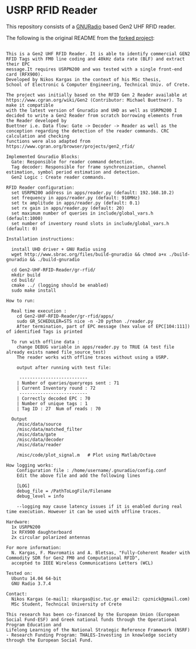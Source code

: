 # USRP RFID Reader

This repository consists of a [GNURadio](http://gnuradio.org/redmine/projects/gnuradio/wiki) based Gen2 UHF RFID reader.

The following is the original README from the [forked project](https://github.com/nikosl21/Gen2-UHF-RFID-Reader):

<pre><code>
This is a Gen2 UHF RFID Reader. It is able to identify commercial GEN2 RFID Tags with FM0 line coding and 40kHz data rate (BLF) and extract their EPC
message.It requires USRPN200 and was tested with a single front-end card (RFX900).
Developed by Nikos Kargas in the context of his MSc thesis,
School of Electronic & Computer Engineering, Technical Univ. of Crete.  

The project was initially based on the RFID Gen 2 Reader available at https://www.cgran.org/wiki/Gen2 (Contributor: Michael Buettner). To make it compatible
with the latest version of Gnuradio and UHD as well as USRPN200 I decided to write a Gen2 Reader from scratch borrowing elements from the Reader developed by
Buettner i.e. Data flow: Gate -> Decoder -> Reader as well as the conception regarding the detection of the reader commands. CRC calculation and checking
functions were also adapted from https://www.cgran.org/browser/projects/gen2_rfid/

Implemented Gnuradio Blocks:
  Gate: Responsible for reader command detection.
  Tag decoder: Responsible for frame synchronization, channel estimation, symbol period estimation and detection.
  Gen2 Logic : Create reader commands.

RFID Reader configuration:
  set USRPN200 address in apps/reader.py (default: 192.168.10.2)
  set frequency in apps/reader.py (default: 910MHz)
  set tx amplitude in apps/reader.py (default: 0.1)
  set rx gain in apps/reader.py (default: 20)
  set maximum number of queries in include/global_vars.h (default:1000)
  set number of inventory round slots in include/global_vars.h (default: 0)

Installation instructions:

  install UHD driver + GNU Radio using
  wget http://www.sbrac.org/files/build-gnuradio && chmod a+x ./build-gnuradio && ./build-gnuradio

  cd Gen2-UHF-RFID-Reader/gr-rfid/
  mkdir build
  cd build/
  cmake ../ (logging should be enabled)
  sudo make install

How to run:

  Real time execution :
    cd Gen2-UHF-RFID-Reader/gr-rfid/apps/
    sudo GR_SCHEDULER=STS nice -n -20 python ./reader.py
    After termination, part of EPC message (hex value of EPC[104:111]) of identified Tags is printed

  To run with offline data :
    change DEBUG variable in apps/reader.py to TRUE (A test file already exists named file_source_test)
    The reader works with offline traces without using a USRP.

    output after running with test file:

     --------------------------
    | Number of queries/queryreps sent : 71
    | Current Inventory round : 72
     --------------------------
    | Correctly decoded EPC : 70
    | Number of unique tags : 1
    | Tag ID : 27  Num of reads : 70

  Output
    /misc/data/source  
    /misc/data/matched_filter  
    /misc/data/gate
    /misc/data/decoder  
    /misc/data/reader

    /misc/code/plot_signal.m   # Plot using Matlab/Octave

How logging works:
    Configuration file : /home/username/.gnuradio/config.conf
    Edit the above file and add the following lines

    [LOG]
    debug_file = /PathToLogFile/Filename
    debug_level = info

    --logging may cause latency issues if it is enabled during real time execution. However it can be used with offline traces.

Hardware:
  1x USRPN200
  1x RFX900 daughterboard
  2x circular polarized antennas

For more information:
  N. Kargas, F. Mavromatis and A. Bletsas, "Fully-Coherent Reader with Commodity SDR for Gen2 FM0 and Computational RFID",
  accepted to IEEE Wireless Communications Letters (WCL)

Tested on:
  Ubuntu 14.04 64-bit
  GNU Radio 3.7.4  

Contact:
  Nikos Kargas (e-mail1: nkargas@isc.tuc.gr email2: cpznick@gmail.com)
  MSc Student, Technical University of Crete

This research has been co-financed by the European Union (European Social Fund-ESF) and Greek national funds through the Operational Program Education and
Lifelong Learning of the National Strategic Reference Framework (NSRF) - Research Funding Program: THALES-Investing in knowledge society through the European Social Fund.

</code></pre>
